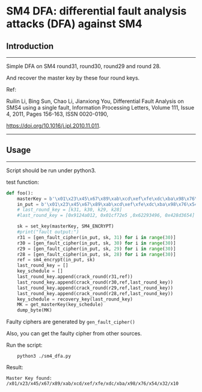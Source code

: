 # SM4 DFA: differential fault analysis attacks (DFA) against SM4

## Introduction

----------------------
Simple DFA on SM4 round31, round30, round29 and round 28.

And recover the master key by these four round keys.

Ref:

Ruilin Li, Bing Sun, Chao Li, Jianxiong You,
Differential Fault Analysis on SMS4 using a single fault,
Information Processing Letters,
Volume 111, Issue 4,
2011,
Pages 156-163,
ISSN 0020-0190,

https://doi.org/10.1016/j.ipl.2010.11.011.


-------------------

## Usage
--------------------
Script should be run under python3.

test function:

```python
def foo():
    masterKey = b'\x01\x23\x45\x67\x89\xab\xcd\xef\xfe\xdc\xba\x98\x76\x54\x32\x10'
    in_put = b'\x01\x23\x45\x67\x89\xab\xcd\xef\xfe\xdc\xba\x98\x76\x54\x32\x10'
    # last_round_key = [k31, k30, k29, k28]
    #last_round_key = [0x9124a012, 0x01cf72e5 ,0x62293496, 0x428d3654]

    sk = set_key(masterKey, SM4_ENCRYPT)
    #print("fault output:")
    r31 = [gen_fault_cipher(in_put, sk, 31) for i in range(30)]
    r30 = [gen_fault_cipher(in_put, sk, 30) for i in range(30)]
    r29 = [gen_fault_cipher(in_put, sk, 29) for i in range(30)]
    r28 = [gen_fault_cipher(in_put, sk, 28) for i in range(30)]
    ref = sm4_encrypt(in_put, sk)
    last_round_key = []
    key_schedule = []
    last_round_key.append(crack_round(r31,ref))
    last_round_key.append(crack_round(r30,ref,last_round_key))
    last_round_key.append(crack_round(r29,ref,last_round_key))
    last_round_key.append(crack_round(r28,ref,last_round_key))
    key_schedule = recovery_key(last_round_key)
    MK = get_masterKey(key_schedule)
    dump_byte(MK)
```

Faulty ciphers are generated by ```gen_fault_cipher()```

Also, you can get the faulty cipher from other sources.

Run the script:
```
    python3 ./sm4_dfa.py
```

Result:
```
Master Key found:
/x01/x23/x45/x67/x89/xab/xcd/xef/xfe/xdc/xba/x98/x76/x54/x32/x10
```

